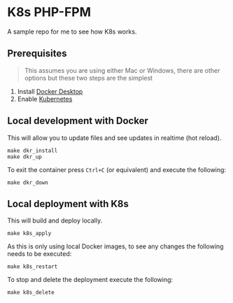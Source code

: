 # K8s PHP-FPM

A sample repo for me to see how K8s works.

## Prerequisites

> This assumes you are using either Mac or Windows, there are other options but these two steps are the simplest

1. Install [Docker Desktop](https://www.docker.com/products/docker-desktop/)
2. Enable [Kubernetes](https://docs.docker.com/desktop/features/kubernetes/)

## Local development with Docker

This will allow you to update files and see updates in realtime (hot reload).

```shell
make dkr_install
make dkr_up
```

To exit the container press `Ctrl+C` (or equivalent) and execute the following:

```shell
make dkr_down
```

## Local deployment with K8s

This will build and deploy locally.

```shell
make k8s_apply
```

As this is only using local Docker images, to see any changes the following needs to be executed:

```shell
make k8s_restart
```

To stop and delete the deployment execute the following:

```shell
make k8s_delete
```
